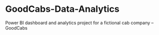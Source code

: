 # GoodCabs-Data-Analytics
Power BI dashboard and analytics project for a fictional cab company – GoodCabs
